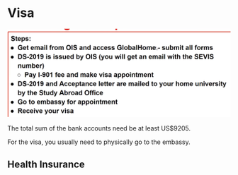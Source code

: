 # Visa

![image-20230318134414667](res/Visa/image-20230318134414667.png)

The total sum of the bank accounts need be at least US$9205.

For the visa, you usually need to physically go to the embassy.

## Health Insurance

